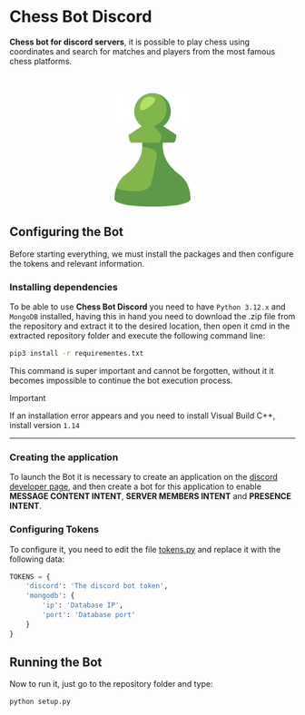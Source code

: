 # Chess Bot Discord

**Chess bot for discord servers**, it is possible to play chess using coordinates and search for matches and players from the most famous chess platforms.<br><br><br>
<div align="center" styles='padding:500px'>
    <img src='image.png' height='200'/>
</div>

## Configuring the Bot

Before starting everything, we must install the packages and then configure the tokens and relevant information.

### Installing dependencies

To be able to use **Chess Bot Discord** you need to have `Python 3.12.x` and `MongoDB` installed, having this in hand you need to download the .zip file from the repository and extract it to the desired location, then open it cmd in the extracted repository folder and execute the following command line:
```bash
pip3 install -r requirementes.txt
```
This command is super important and cannot be forgotten, without it it becomes impossible to continue the bot execution process.
> [!IMPORTANT]
> If an installation error appears and you need to install Visual Build C++, install version `1.14`

<hr>

### Creating the application

To launch the Bot it is necessary to create an application on the [discord developer page](https://discord.com/developers/applications), and then create a bot for this application to enable **MESSAGE CONTENT INTENT**, **SERVER MEMBERS INTENT** and **PRESENCE INTENT**.

### Configuring Tokens

To configure it, you need to edit the file [tokens.py](./tokens.py) and replace it with the following data:
```py
TOKENS = {
    'discord': 'The discord bot token',
    'mongodb': {
        'ip': 'Database IP',
        'port': 'Database port'
    }
}
```

## Running the Bot

Now to run it, just go to the repository folder and type:
```bash
python setup.py
```

